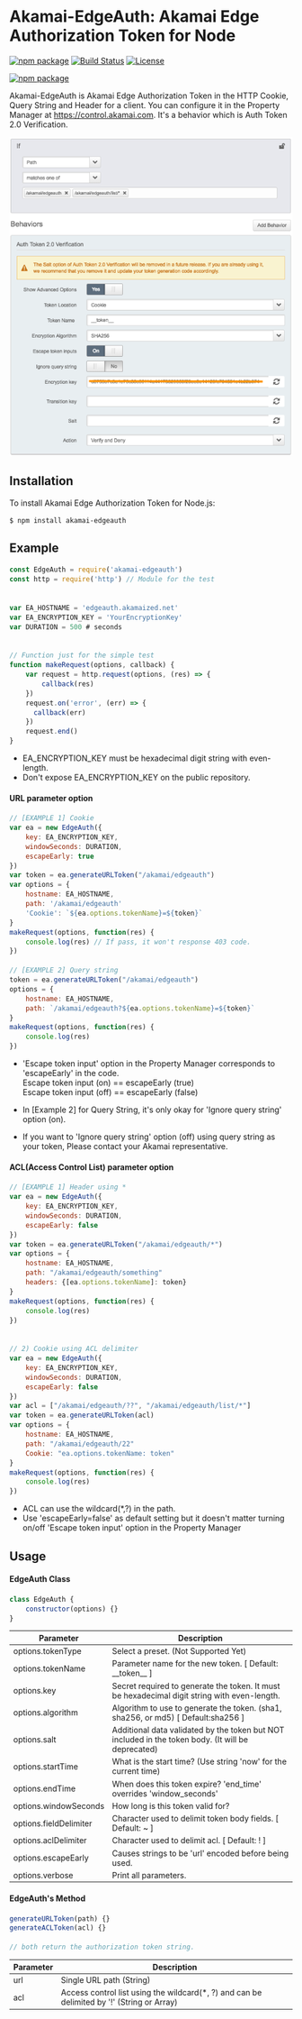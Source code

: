 # Akamai-EdgeAuth: Akamai Edge Authorization Token for Node

[![npm package](https://badge.fury.io/js/akamai-edgeauth.svg)](https://badge.fury.io/js/akamai-edgeauth)
[![Build Status](https://travis-ci.org/AstinCHOI/Akamai-EdgeAuth-Node.svg?branch=master)](https://travis-ci.org/akamai/Akamai-EdgeAuth-Node)
[![License](http://img.shields.io/:license-apache-blue.svg)](https://github.com/AstinCHOI/Akamai-EdgeAuth-Node/blob/master/LICENSE)

[![npm package](https://nodei.co/npm/akamai-edgeauth.png?downloads=true&downloadRank=true&stars=true)](https://nodei.co/npm/akamai-edgeauth/)

Akamai-EdgeAuth is Akamai Edge Authorization Token in the HTTP Cookie, Query String and Header for a client.
You can configure it in the Property Manager at https://control.akamai.com.
It's a behavior which is Auth Token 2.0 Verification.  

<div style="text-align:center"><img src=https://github.com/AstinCHOI/akamai-asset/blob/master/edgeauth/edgeauth.png?raw=true/></div>


## Installation

To install Akamai Edge Authorization Token for Node.js:  

```shell
$ npm install akamai-edgeauth
```
  

## Example

```Javascript
const EdgeAuth = require('akamai-edgeauth')
const http = require('http') // Module for the test


var EA_HOSTNAME = 'edgeauth.akamaized.net'
var EA_ENCRYPTION_KEY = 'YourEncryptionKey' 
var DURATION = 500 # seconds


// Function just for the simple test
function makeRequest(options, callback) {
	var request = http.request(options, (res) => {
		callback(res)
	})
	request.on('error', (err) => {
      callback(err)
    })
    request.end()
}
```
* EA_ENCRYPTION_KEY must be hexadecimal digit string with even-length.  
* Don't expose EA_ENCRYPTION_KEY on the public repository.  


#### URL parameter option

```Javascript
// [EXAMPLE 1] Cookie
var ea = new EdgeAuth({
	key: EA_ENCRYPTION_KEY,
	windowSeconds: DURATION,
	escapeEarly: true
})
var token = ea.generateURLToken("/akamai/edgeauth")
var options = {
	hostname: EA_HOSTNAME,
	path: '/akamai/edgeauth'
	'Cookie': `${ea.options.tokenName}=${token}`
}
makeRequest(options, function(res) {
    console.log(res) // If pass, it won't response 403 code.
})

// [EXAMPLE 2] Query string
token = ea.generateURLToken("/akamai/edgeauth")
options = {
	hostname: EA_HOSTNAME,
	path: `/akamai/edgeauth?${ea.options.tokenName}=${token}`
}
makeRequest(options, function(res) {
    console.log(res)
})
```
* 'Escape token input' option in the Property Manager corresponds to 'escapeEarly' in the code.  
Escape token input (on) == escapeEarly (true)  
Escape token input (off) == escapeEarly (false)  

* In [Example 2] for Query String, it's only okay for 'Ignore query string' option (on).
* If you want to 'Ignore query string' option (off) using query string as your token, Please contact your Akamai representative.  


#### ACL(Access Control List) parameter option

```Javascript
// [EXAMPLE 1] Header using *
var ea = new EdgeAuth({
	key: EA_ENCRYPTION_KEY,
	windowSeconds: DURATION,
	escapeEarly: false
})
var token = ea.generateURLToken("/akamai/edgeauth/*")
var options = {
	hostname: EA_HOSTNAME,
	path: "/akamai/edgeauth/something"
	headers: {[ea.options.tokenName]: token}
}
makeRequest(options, function(res) {
    console.log(res)
})


// 2) Cookie using ACL delimiter
var ea = new EdgeAuth({
	key: EA_ENCRYPTION_KEY,
	windowSeconds: DURATION,
	escapeEarly: false
})
var acl = ["/akamai/edgeauth/??", "/akamai/edgeauth/list/*"]
var token = ea.generateURLToken(acl)
var options = {
	hostname: EA_HOSTNAME,
	path: "/akamai/edgeauth/22"
	Cookie: "ea.options.tokenName: token"
}
makeRequest(options, function(res) {
    console.log(res)
})

```
* ACL can use the wildcard(\*,?) in the path.
* Use 'escapeEarly=false' as default setting but it doesn't matter turning on/off 'Escape token input' option in the Property Manager


## Usage

#### EdgeAuth Class

```Javascript
class EdgeAuth {
    constructor(options) {}
}
```

| Parameter | Description |
|-----------|-------------|
| options.tokenType | Select a preset. (Not Supported Yet) |
| options.tokenName | Parameter name for the new token. [ Default: \_\_token\_\_ ] |
| options.key | Secret required to generate the token. It must be hexadecimal digit string with even-length. |
| options.algorithm  | Algorithm to use to generate the token. (sha1, sha256, or md5) [ Default:sha256 ] |
| options.salt | Additional data validated by the token but NOT included in the token body. (It will be deprecated) |
| options.startTime | What is the start time? (Use string 'now' for the current time) |
| options.endTime | When does this token expire? 'end_time' overrides 'window_seconds' |
| options.windowSeconds | How long is this token valid for? |
| options.fieldDelimiter | Character used to delimit token body fields. [ Default: ~ ] |
| options.aclDelimiter | Character used to delimit acl. [ Default: ! ] |
| options.escapeEarly | Causes strings to be 'url' encoded before being used. |
| options.verbose | Print all parameters. |


#### EdgeAuth's Method

```Javascript
generateURLToken(path) {}
generateACLToken(acl) {}

// both return the authorization token string.
```

| Parameter | Description |
|-----------|-------------|
| url | Single URL path (String) |
| acl | Access control list using the wildcard(\*, ?) and can be delimited by '!' (String or Array) |